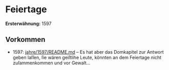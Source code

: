 # Feiertage

**Ersterwähnung:** 1597

## Vorkommen
- 1597: [jahre/1597/README.md](../jahre/1597/README.md) – Es hat aber das Domkapitel zur
Antwort geben laſſen, ſie wären geiſtlihe Leute, könnten
an dem Feiertage nicht zuſammenkommen und vor Gewalt...

